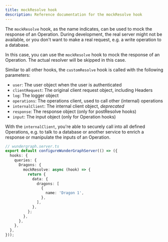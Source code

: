 ```yaml
---
title: mockResolve hook
description: Reference documentation for the mockResolve hook
---
```


The `mockResolve` hook, as the name indicates,
can be used to mock the response of an Operation.
During development, the real server might not be available,
or you don't want to make a real request, e.g. a write operation to a database.

In this case, you can use the `mockResolve` hook to mock the response of an Operation.
The actual resolver will be skipped in this case.

Similar to all other hooks,
the `customResolve` hook is called with the following parameters:

- `user`: The user object when the user is authenticated
- `clientRequest`: The original client request object, including Headers
- `log`: The logger object
- `operations`: The operations client, used to call other (internal) operations
- `internalClient`: The internal client object, _deprecated_
- `response`: The response object (only for postResolve hooks)
- `input`: The input object (only for Operation hooks)

With the `internalClient`,
you're able to securely call into all defined Operations,
e.g. to talk to a database or another service to enrich a response or manipulate the inputs of an Operation.

```typescript
// wundergraph.server.ts
export default configureWunderGraphServer(() => ({
  hooks: {
    queries: {
      Dragons: {
        mockResolve: async (hook) => {
          return {
            data: {
              dragons: [
                {
                  name: 'Dragon 1',
                },
              ],
            },
          };
        },
      },
    },
  },
}));
```
